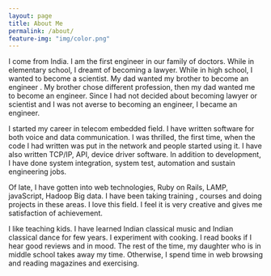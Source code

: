 ```yaml
---
layout: page
title: About Me
permalink: /about/
feature-img: "img/color.png"
---
```


I come from India. I am the first engineer in our family of doctors. While in elementary school, I dreamt of becoming a lawyer. While in high school, I wanted to become a scientist. My dad wanted my brother to become an engineer . My brother chose different profession, then my dad wanted me to become an engineer. Since I had not decided about becoming lawyer or scientist and I was not averse to becoming an engineer, I became an engineer. 

I started my career in telecom embedded field. I have written software for both voice and data communication. I was thrilled, the first time, when the code I had written was put in the network and people started using it. I have also written TCP/IP, API, device driver software.  In addition to development, I have done system integration, system test, automation and sustain engineering jobs.

Of late, I have gotten into web technologies,  Ruby on Rails, LAMP, javaScript, Hadoop Big data. I have been taking training , courses and doing projects in these areas. I love this field. I feel it is very creative and gives me satisfaction of achievement. 

I like teaching kids. I have learned Indian classical music and Indian classical dance for few years. I experiment with cooking. I read books if I hear good reviews and in mood. The rest of the time, my daughter who is in middle school takes away my time. Otherwise, I spend time in web browsing and reading magazines and exercising.